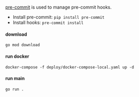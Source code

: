 #

[pre-commit](https://pre-commit.com/) is used to manage pre-commit hooks.

- Install pre-commit: `pip install pre-commit`
- Install hooks: `pre-commit install`

#### download
```shell
go mod download
```
#### run docker
```shell
docker-compose -f deploy/docker-compose-local.yaml up -d
```
#### run main
```shell
go run .
```
